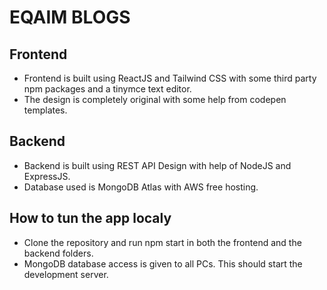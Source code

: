 # EQAIM BLOGS

## Frontend

- Frontend is built using ReactJS and Tailwind CSS with some third party npm packages and a tinymce text editor.
- The design is completely original with some help from codepen templates.

## Backend

- Backend is built using REST API Design with help of NodeJS and ExpressJS.
- Database used is MongoDB Atlas with AWS free hosting.

## How to tun the app localy

- Clone the repository and run npm start in both the frontend and the backend folders.
- MongoDB database access is given to all PCs. This should start the development server.

